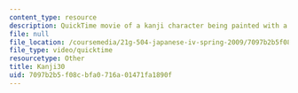 ```yaml
---
content_type: resource
description: QuickTime movie of a kanji character being painted with a brush.
file: null
file_location: /coursemedia/21g-504-japanese-iv-spring-2009/7097b2b5f08cbfa0716a01471fa1890f_Kanji30.mov
file_type: video/quicktime
resourcetype: Other
title: Kanji30
uid: 7097b2b5-f08c-bfa0-716a-01471fa1890f
---
```

